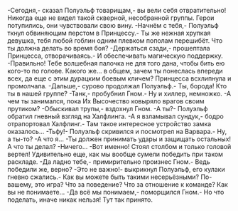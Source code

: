   -Сегодня,- сказал Полуэльф товарищам,- вы вели себя отвратительно! Никогда еще не видел такой скверной, несобранной группы.
Герои потупились, они чувствовали свою вину.
-Начнём с тебя,- Полуэльф ткнул обвиняющим перстом в Принцессу.- Ты же нежная хрупкая девушка, тебя любой гоблин одним плевком пополам перешибёт. Что ты должна делать во время боя?
-Держаться сзади,- прошептала Принцесса, отворачиваясь.- И обеспечивать магическую поддержку.
-Правильно! Тебе волшебная палочка не для того дана, чтобы бить ею кого-то по голове. Какого же... в общем, зачем ты понеслась впереди всех, да еще с этим дурацким боевым кличем?
Принцесса всхлипнула и промолчала.
-Дальше,- сурово продолжал Полуэльф.- Ты, борода! Кто ты в нашей группе?
-Танк,- пробубнил Гном.- Ну и хиллер, немножко.
-А чем ты занимался, пока Их Высочество ковыряло врагов своим прутиком?
-Обыскивал трупы,- вздохнул Гном.
-А ты?- Полуэльф обратил гневный взгляд на Халфлинга.
-А я взламывал сундук,- бодро отрапортовал Халфлинг.- Там такое интересное устройство замка оказалось...
-Тьфу!- Полуэльф скривился и посмотрел на Варвара.- Ну, а ты-то?
-А что я...
-Ты должен принимать удары и защищать остальных! А что ты делал?
-Ничего...
-Вот именно! Стоял столбом и только головой вертел! Удивительно еще, как мы вообще сумели победить при таком раскладе.
-Да ладно тебе,- примирительно произнес Гном.- Ведь победили же, верно?
-Это не важно!- выкрикнул Полуэльф, его кулаки гневно сжались.- Как вы можете быть такими несерьёзными? По-вашему, это игра? Что за поведение? Что за отношение к команде? Как вы не понимаете...
-Да всё мы понимаем,- поморщился Гном.- Но что поделать, иначе никак нельзя! Тут так принято.      